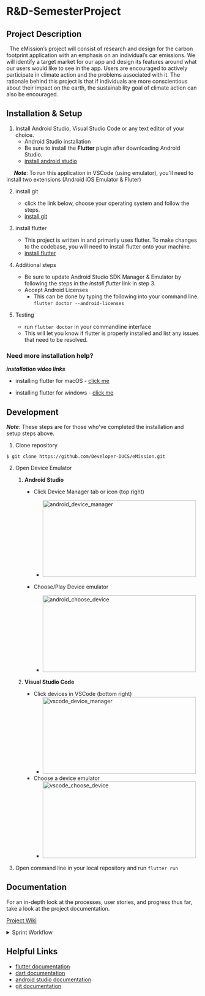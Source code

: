 # R&D-SemesterProject


## Project Description
&nbsp;&nbsp;The eMission’s project will consist of research and design for the carbon footprint application with an emphasis on an individual’s car emissions. We will identify a target market for our app and design its features around what our users would like to see in the app. Users are encouraged to actively participate in climate action and the problems associated with it. The rationale behind this project is that if individuals are more conscientious about their impact on the earth, the sustainability goal of climate action can also be encouraged.



## Installation & Setup

1. Install Android Studio, Visual Studio Code or any text editor of your choice.
   - Android Studio installation
   - Be sure to install the **Flutter** plugin after downloading Android Studio.
   - [install android studio](https://developer.android.com/studio)
   
&nbsp;&nbsp;&nbsp;&nbsp;&nbsp;**_Note_**: To run this application in VSCode (using emulator), you'll need to install two extensions (Android iOS Emulator & Fluter)

2. install git
   - click the link below, choose your operating system and follow the steps.
   - [install git](https://git-scm.com/downloads) 

3. install flutter
   - This project is written in and primarily uses flutter. To make changes to the codebase, you will need to install flutter onto your machine.
   - [install flutter](https://docs.flutter.dev/get-started/install)

4. Additional steps
   - Be sure to update Android Studio SDK Manager & Emulator by following the steps in the _install flutter_ link in step 3.
   - Accept Android Licenses
     - This can be done by typing the following into your command line. ``` flutter doctor --android-licenses ```


5. Testing
   - run ```flutter doctor``` in your commandline interface
   - This will let you know if flutter is properly installed and list any issues that need to be resolved. 


### Need more installation help?
**_installation video links_**
* installing flutter for macOS - [click me](https://www.youtube.com/watch?v=fzAg7lOWqVE)

* installing flutter for windows - [click me](https://www.youtube.com/watch?v=1ukSR1GRtMU&list=PL4cUxeGkcC9jLYyp2Aoh6hcWuxFDX6PBJ&index=2)



## Development
**_Note_**: These steps are for those who've completed the installation and setup steps above. 

1. Clone repository

```
$ git clone https://github.com/Developer-DUCS/eMission.git
 ```

2. Open Device Emulator
   1. **Android Studio**
      - Click Device Manager tab or icon (top right)
        - <img src="https://github.com/Developer-DUCS/eMission/assets/78006078/d9c92bd1-d49c-4a26-a8bf-cacf3c58b9c8" alt="android_device_manager" width="400" height="200"/>
        
      - Choose/Play Device emulator
        - <img src="https://github.com/Developer-DUCS/eMission/assets/78006078/241e6249-ea4c-40d6-b8ad-e02702bd3f97" alt="android_choose_device" width="400" height="200"/>
        
   2. **Visual Studio Code**
      - Click devices in VSCode (bottom right)
        * <img src="https://github.com/Developer-DUCS/eMission/assets/78006078/a2740e08-41db-4536-b8b6-537050ec16d6" alt="vscode_device_manager" width="400" height="200"/>
      - Choose a device emulator
        * <img src="https://github.com/Developer-DUCS/eMission/assets/78006078/10e69d95-522f-44cf-8a29-a3d1c86edad0" alt="vscode_choose_device" width="400" height="200"/>
      
3. Open command line in your local repository and run ``` flutter run ```



## Documentation
For an in-depth look at the processes, user stories, and progress thus far, take a look at the project documentation. 

[Project Wiki](https://github.com/Developer-DUCS/eMission/wiki)

<details><summary>Sprint Workflow</summary>

1. [Sprint 1](https://github.com/Developer-DUCS/eMission/blob/main/Sprints/Sprint_1.md)
   1. [Sprint Goals](https://github.com/Developer-DUCS/eMission/blob/main/Sprints/Sprint_1.md#sprint-1-goals)
   2. [Team Organization](https://github.com/Developer-DUCS/eMission/blob/main/Sprints/Sprint_1.md#team-organization)
      1. [Team Dynamics](https://github.com/Developer-DUCS/eMission/blob/main/Sprints/Sprint_1.md#team-dynamics)
      2. [Conflict Resolution](https://github.com/Developer-DUCS/eMission/blob/main/Sprints/Sprint_1.md#conflict-resolution)
      3. [Team Roles](https://github.com/Developer-DUCS/eMission/blob/main/Sprints/Sprint_1.md#roles-application-development)
   3. [Processes](https://github.com/Developer-DUCS/eMission/blob/main/Sprints/Sprint_1.md#processes)
      1. [Version Control](https://github.com/Developer-DUCS/eMission/blob/main/Sprints/Sprint_1.md#version-control)
      2. [Technologies](https://github.com/Developer-DUCS/eMission/blob/main/Sprints/Sprint_1.md#technology)
      3. [Tools](https://github.com/Developer-DUCS/eMission/blob/main/Sprints/Sprint_1.md#tools)
   4. [Sprint Retrospective](https://github.com/Developer-DUCS/eMission/blob/main/Sprints/Sprint_1.md#sprint-retrospective)
2. [Sprint 2](https://github.com/Developer-DUCS/eMission/blob/main/Sprints/Sprint_2.md)
   1. [Sprint Goals](https://github.com/Developer-DUCS/eMission/blob/main/Sprints/Sprint_2.md#sprint-2-goals)
   2. [Sprint 2 Screens](https://github.com/Developer-DUCS/eMission/blob/main/Sprints/Sprint_2.md#sprint-2-screens)
   3. [Additional Roles](https://github.com/Developer-DUCS/eMission/blob/main/Sprints/Sprint_2.md#additional-sprint-2-roles)
   4. [Sprint Retrospective](https://github.com/Developer-DUCS/eMission/blob/main/Sprints/Sprint_2.md#sprint-retrospective)
3. [Sprint 3](https://github.com/Developer-DUCS/eMission/blob/main/Sprints/Sprint_3.md) 
   1. [Sprint Goals](https://github.com/Developer-DUCS/eMission/blob/main/Sprints/Sprint_3.md#sprint-3-goals)
   2. [Sprint 3 Screens](https://github.com/Developer-DUCS/eMission/blob/main/Sprints/Sprint_3.md#sprint-3-screens)
   3. [Backend Infrastructure](https://github.com/Developer-DUCS/eMission/blob/main/Sprints/Sprint_3.md#backend-infrastructure)
      1. [NodeJS Server](https://github.com/Developer-DUCS/eMission/blob/main/Sprints/Sprint_3.md#nodejs-server)
      2. [SSH Server Connection](https://github.com/Developer-DUCS/eMission/blob/main/Sprints/Sprint_3.md#ssh-server-connection)
      3. [SQL Tables Design](https://github.com/Developer-DUCS/eMission/blob/main/Sprints/Sprint_3.md#sql-tables-design)
      4. [Docker (DevOps)](https://github.com/Developer-DUCS/eMission/blob/main/Sprints/Sprint_3.md#devops-technologies-docker)
         1. [Installation Guide](https://github.com/Developer-DUCS/eMission/blob/main/Sprints/Sprint_3.md#installation--setup)
         2. [Deployment Guide](https://github.com/Developer-DUCS/eMission/blob/main/Sprints/Sprint_3.md#starting-project-container)
   5. [Direct-to-Device Testing](https://github.com/Developer-DUCS/eMission/blob/main/Sprints/Sprint_3.md#direct-to-device-testing)
   6. [Sprint Retrospective](https://github.com/Developer-DUCS/eMission/blob/main/Sprints/Sprint_3.md#sprint-3-retrospective)
4. [Sprint 4](https://github.com/Developer-DUCS/eMission/blob/main/Sprints/Sprint_4.md)
   1. [Sprint Goals](https://github.com/Developer-DUCS/eMission/blob/main/Sprints/Sprint_4.md#sprint-goals)
   2. [API Calls & SQL Tables](https://github.com/Developer-DUCS/eMission/blob/main/Sprints/Sprint_4.md#nodejs-calls-and-mysql-tables)
      1. [MySQL Database](https://github.com/Developer-DUCS/eMission/blob/main/Sprints/Sprint_4.md#mysql-database)
      2. [API Calls](https://github.com/Developer-DUCS/eMission/blob/main/Sprints/Sprint_4.md#api-calls)
   3. [Dockerfile](https://github.com/Developer-DUCS/eMission/blob/main/Sprints/Sprint_4.md#dockerfile--images--containers)
   4. [Legal Notes](https://github.com/Developer-DUCS/eMission/blob/main/Sprints/Sprint_4.md#legal-notes)
   5. [Target Market](https://github.com/Developer-DUCS/eMission/blob/main/Sprints/Sprint_4.md#target-market)
   6. [Sprint Retrospective](https://github.com/Developer-DUCS/eMission/blob/main/Sprints/Sprint_4.md#sprint-retrospective)
5. [Sprint 5](https://github.com/Developer-DUCS/eMission/blob/main/Sprints/Sprint_5.md)
   1. [Sprint Goals](https://github.com/Developer-DUCS/eMission/blob/main/Sprints/Sprint_5.md#sprint-goals)
   2. [Completed API Calls](https://github.com/Developer-DUCS/eMission/blob/main/Sprints/Sprint_5.md#api-calls)
   3. [Password Encryption](https://github.com/Developer-DUCS/eMission/blob/main/Sprints/Sprint_5.md#password-encryption)
   4. [Challenge Page UI Update](https://github.com/Developer-DUCS/eMission/blob/main/Sprints/Sprint_5.md#challenge-page-ui-update)
   5. [Vehicle Management](https://github.com/Developer-DUCS/eMission/blob/main/Sprints/Sprint_5.md#vehicle-management)
   6. [Sprint Retrospective](https://github.com/Developer-DUCS/eMission/blob/main/Sprints/Sprint_5.md#sprint-retrospective)
7. [Sprint 6](https://github.com/Developer-DUCS/eMission/blob/main/Sprints/Sprint_6.md)


</details>
   



## Helpful Links
* [flutter documentation](https://docs.flutter.dev/)
* [dart documentation](https://dart.dev/guides)
* [android studio documentation](https://developer.android.com/docs)
* [git documentation](https://git-scm.com/doc)
